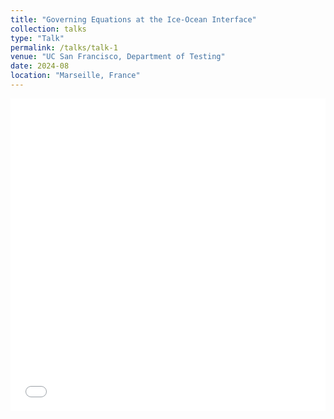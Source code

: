 ```yaml
---
title: "Governing Equations at the Ice-Ocean Interface"
collection: talks
type: "Talk"
permalink: /talks/talk-1
venue: "UC San Francisco, Department of Testing"
date: 2024-08
location: "Marseille, France"
---
```


<iframe src="/files/governing_equations.pdf" width="100%" height="500" frameborder="no" border="0" marginwidth="0" marginheight="0"></iframe>


